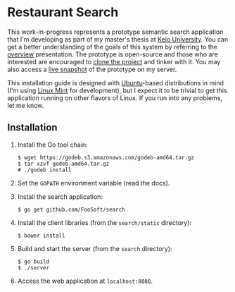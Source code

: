 # Restaurant Search #

This work-in-progress represents a prototype semantic search application that I'm developing as part of my master's
thesis at [Keio University](http://www.sfc.keio.ac.jp/). You can get a better understanding of the goals of this system
by referring to the [overview](https://github.com/FooSoft/search-slides/archive/master.zip) presentation. The prototype
is open-source and those who are interested are encouraged to [clone the project](https://github.com/FooSoft/search) and
tinker with it. You may also access a [live snapshot](http://foosoft.net:8080/) of the prototype on my server.

This installation guide is designed with [Ubuntu](http://www.ubuntu.com/)-based distributions in mind (I'm using [Linux
Mint](http://www.linuxmint.com/) for development), but I expect it to be trivial to get this application running on
other flavors of Linux. If you run into any problems, let me know.


## Installation ##

1.  Install the Go tool chain:

    ```
    $ wget https://godeb.s3.amazonaws.com/godeb-amd64.tar.gz
    $ tar xzvf godeb-amd64.tar.gz
    # ./godeb install
    ```

2.  Set the `GOPATH` environment variable (read the docs).

3.  Install the search application:

    ```
    $ go get github.com/FooSoft/search
    ```

4.  Install the client libraries (from the `search/static` directory):

    ```
    $ bower install
    ```

5.  Build and start the server (from the `search` directory):

    ```
    $ go build
    $ ./server
    ```

6.  Access the web application at `localhost:8080`.
